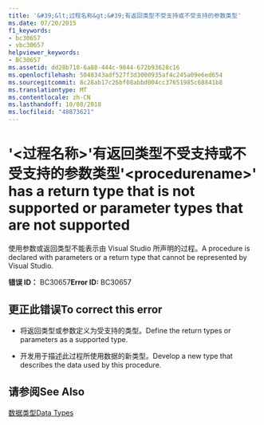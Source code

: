 ```yaml
---
title: '&#39;&lt;过程名称&gt;&#39;有返回类型不受支持或不受支持的参数类型'
ms.date: 07/20/2015
f1_keywords:
- bc30657
- vbc30657
helpviewer_keywords:
- BC30657
ms.assetid: dd28b718-6a88-444c-9844-672b93628c16
ms.openlocfilehash: 5048343adf527f3d3000935af4c245a09e6ed654
ms.sourcegitcommit: 8c28ab17c26bf08abbd004cc37651985c68841b8
ms.translationtype: MT
ms.contentlocale: zh-CN
ms.lasthandoff: 10/08/2018
ms.locfileid: "48873621"
---
```

# <a name="39ltprocedurenamegt39-has-a-return-type-that-is-not-supported-or-parameter-types-that-are-not-supported"></a><span data-ttu-id="df98e-102">&#39;&lt;过程名称&gt;&#39;有返回类型不受支持或不受支持的参数类型</span><span class="sxs-lookup"><span data-stu-id="df98e-102">&#39;&lt;procedurename&gt;&#39; has a return type that is not supported or parameter types that are not supported</span></span>
<span data-ttu-id="df98e-103">使用参数或返回类型不能表示由 Visual Studio 所声明的过程。</span><span class="sxs-lookup"><span data-stu-id="df98e-103">A procedure is declared with parameters or a return type that cannot be represented by Visual Studio.</span></span>  
  
 <span data-ttu-id="df98e-104">**错误 ID：** BC30657</span><span class="sxs-lookup"><span data-stu-id="df98e-104">**Error ID:** BC30657</span></span>  
  
## <a name="to-correct-this-error"></a><span data-ttu-id="df98e-105">更正此错误</span><span class="sxs-lookup"><span data-stu-id="df98e-105">To correct this error</span></span>  
  
-   <span data-ttu-id="df98e-106">将返回类型或参数定义为受支持的类型。</span><span class="sxs-lookup"><span data-stu-id="df98e-106">Define the return types or parameters as a supported type.</span></span>  
  
-   <span data-ttu-id="df98e-107">开发用于描述此过程所使用数据的新类型。</span><span class="sxs-lookup"><span data-stu-id="df98e-107">Develop a new type that describes the data used by this procedure.</span></span>  
  
## <a name="see-also"></a><span data-ttu-id="df98e-108">请参阅</span><span class="sxs-lookup"><span data-stu-id="df98e-108">See Also</span></span>  
 [<span data-ttu-id="df98e-109">数据类型</span><span class="sxs-lookup"><span data-stu-id="df98e-109">Data Types</span></span>](../../visual-basic/language-reference/data-types/index.md)
